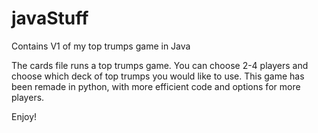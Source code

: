 # javaStuff
Contains V1 of my top trumps game in Java

The cards file runs a top trumps game. You can choose 2-4 players and choose which deck of top trumps you would like to use. This game has been remade in python, with more efficient code and options for more players.

Enjoy!
